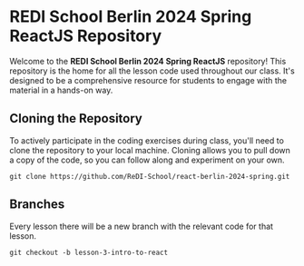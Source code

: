 # REDI School Berlin 2024 Spring ReactJS Repository

Welcome to the **REDI School Berlin 2024 Spring ReactJS** repository! This repository is the home for all the lesson code used throughout our class. It's designed to be a comprehensive resource for students to engage with the material in a hands-on way.

## Cloning the Repository

To actively participate in the coding exercises during class, you'll need to clone the repository to your local machine. Cloning allows you to pull down a copy of the code, so you can follow along and experiment on your own.

```
git clone https://github.com/ReDI-School/react-berlin-2024-spring.git
```

## Branches
Every lesson there will be a new branch with the relevant code for that lesson.

```
git checkout -b lesson-3-intro-to-react
```